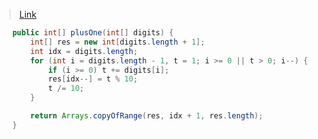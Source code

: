 > [Link](https://leetcode-cn.com/problems/plus-one/)


```java
    public int[] plusOne(int[] digits) {
        int[] res = new int[digits.length + 1];
        int idx = digits.length;
        for (int i = digits.length - 1, t = 1; i >= 0 || t > 0; i--) {
            if (i >= 0) t += digits[i];
            res[idx--] = t % 10;
            t /= 10;
        }

        return Arrays.copyOfRange(res, idx + 1, res.length);
    }
```